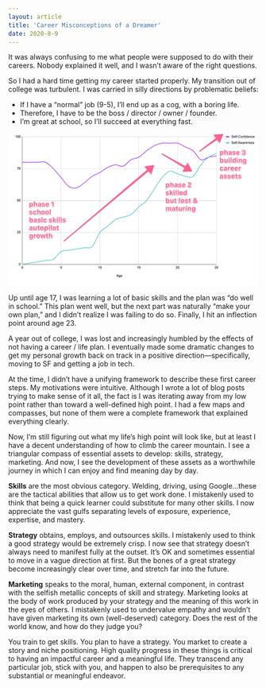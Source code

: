```yaml
---
layout: article
title: 'Career Misconceptions of a Dreamer'
date: 2020-8-9
---
```


It was always confusing to me what people were supposed to do with their careers. Nobody explained it well, and I wasn’t aware of the right questions.

So I had a hard time getting my career started properly. My transition out of college was turbulent. I was carried in silly directions by problematic beliefs:
- If I have a “normal” job (9-5), I’ll end up as a cog, with a boring life.
- Therefore, I have to be the boss / director / owner / founder.
- I’m great at school, so I’ll succeed at everything fast.

![](/img/confidence-awareness.png#L)

Up until age 17, I was learning a lot of basic skills and the plan was “do well in school.” This plan went well, but the next part was naturally “make your own plan,” and I didn’t realize I was failing to do so. Finally, I hit an inflection point around age 23.

A year out of college, I was lost and increasingly humbled by the effects of not having a career / life plan. I eventually made some dramatic changes to get my personal growth back on track in a positive direction&mdash;specifically, moving to SF and getting a job in tech.

At the time, I didn’t have a unifying framework to describe these first career steps. My motivations were intuitive. Although I wrote a lot of blog posts trying to make sense of it all, the fact is I was iterating away from my low point rather than toward a well-defined high point. I had a few maps and compasses, but none of them were a complete framework that explained everything clearly.

Now, I’m still figuring out what my life’s high point will look like, but at least I have a decent understanding of how to climb the career mountain. I see a triangular compass of essential assets to develop: skills, strategy, marketing. And now, I see the development of these assets as a worthwhile journey in which I can enjoy and find meaning day by day.

**Skills** are the most obvious category. Welding, driving, using Google...these are the tactical abilities that allow us to get work done. I mistakenly used to think that being a quick learner could substitute for many other skills. I now appreciate the vast gulfs separating levels of exposure, experience, expertise, and mastery.

**Strategy** obtains, employs, and outsources skills. I mistakenly used to think a good strategy would be extremely crisp. I now see that strategy doesn’t always need to manifest fully at the outset. It’s OK and sometimes essential to move in a vague direction at first. But the bones of a great strategy become increasingly clear over time, and stretch far into the future.

**Marketing** speaks to the moral, human, external component, in contrast with the selfish metallic concepts of skill and strategy. Marketing looks at the body of work produced by your strategy and the meaning of this work in the eyes of others. I mistakenly used to undervalue empathy and wouldn’t have given marketing its own (well-deserved) category. Does the rest of the world know, and how do they judge you?

You train to get skills. You plan to have a strategy. You market to create a story and niche positioning. High quality progress in these things is critical to having an impactful career and a meaningful life. They transcend any particular job, stick with you, and happen to also be prerequisites to any substantial or meaningful endeavor.
